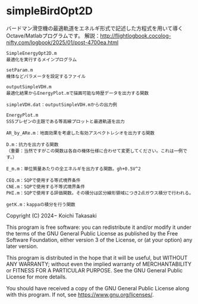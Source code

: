 # simpleBirdOpt2D

バードマン滑空機の最適軌道をエネルギ形式で記述した方程式を用いて導くOctave/Matlabプログラムです。
解説：http://flightlogbook.cocolog-nifty.com/logbook/2025/01/post-4700ea.html

```
SimpleEnergyOpt2D.m
最適化を実行するメインプログラム

setParam.m
機体などパラメータを設定するファイル

outputSimpleVDH.m
最適化結果からEnergyPlot.mで描画可能な時歴データを出力する関数

simpleVDH.dat：outputSimpleVDH.mからの出力例

EnergyPlot.m
SSSプレゼンの主題である等高線プロットと最適軌道を出力

AR_by_ARe.m：地面効果を考慮した有効アスペクトレシオを出力する関数

D.m：抗力を出力する関数
（重要：当然ですがこの関数は各自の機体仕様に合わせて変更してください。これは一例です。）

E_m.m：単位質量あたりの全エネルギを出力する関数。gh+0.5V^2

CEQ.m：SQPで使用する等式境界条件	
CNE.m：SQPで使用する不等式境界条件
PHI.m：SQPで使用する評価関数。その積分は区分線形領域につき2点ガウス積分で行われる。

getK.m：kappaの積分を行う関数
```

Copyright (C) 2024− Koichi Takasaki

This program is free software: you can redistribute it and/or modify
it under the terms of the GNU General Public License as published by
the Free Software Foundation, either version 3 of the License, or
(at your option) any later version.

This program is distributed in the hope that it will be useful,
but WITHOUT ANY WARRANTY; without even the implied warranty of
MERCHANTABILITY or FITNESS FOR A PARTICULAR PURPOSE.  See the
GNU General Public License for more details.

You should have received a copy of the GNU General Public License
along with this program.  If not, see <https://www.gnu.org/licenses/>.
